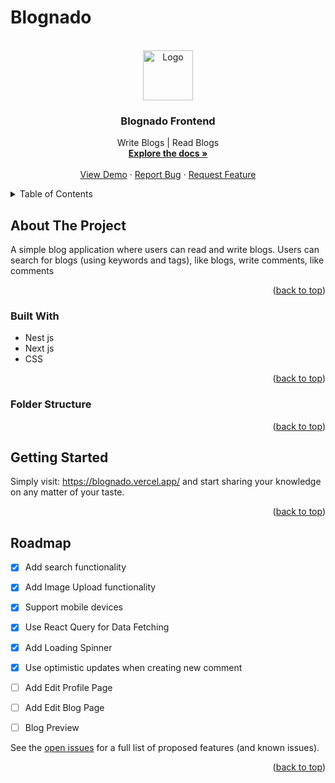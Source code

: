 # Blognado

<div id="top"></div>

<!-- PROJECT LOGO -->
<br />
<div align="center">
  <a href="https://github.com/the-api-administration">
    <img src="https://drive.google.com/uc?export=view&id=1bJ2xnKH5iClZOOyw-s-59hvrTjKSPmGd" alt="Logo" width="80" height="80">
  </a>

<h3 align="center">Blognado Frontend</h3>

  <p align="center">
    Write Blogs | Read Blogs
    <br />
    <a href="https://github.com/AbdulkarimOgaji/blog-app-nextjs"><strong>Explore the docs »</strong></a>
    <br />
    <br />
    <a href="https://blognado.vercel.app">View Demo</a>
    ·
    <a href="https://github.com/AbdulkarimOgaji/blog-app-nextjs/issues">Report Bug</a>
    ·
    <a href="https://github.com/AbdulkarimOgaji/blog-app-nextjs/issues">Request Feature</a>
  </p>
</div>

<!-- TABLE OF CONTENTS -->
<details>
  <summary>Table of Contents</summary>
  <ol>
    <li>
      <a href="#about-the-project">About The Project</a>
      <ul>
        <li><a href="#built-with">Built With</a></li>
        <li><a href="#folder-structure">Folder Structure</a></li>
      </ul>
    </li>
    <li><a href="#getting-started">Getting Started</a></li>
    <li><a href="#roadmap">Roadmap</a></li>
  </ol>
</details>

<!-- ABOUT THE PROJECT -->

## About The Project

A simple blog application where users can read and write blogs.
Users can search for blogs (using keywords and tags), like blogs, write comments, like comments

<p align="right">(<a href="#top">back to top</a>)</p>

### Built With

- Nest js
- Next js
- CSS

<p align="right">(<a href="#top">back to top</a>)</p>

### Folder Structure


<p align="right">(<a href="#top">back to top</a>)</p>

<!-- GETTING STARTED -->

## Getting Started

Simply visit: <a href="https://blognado.vercel.app">https://blognado.vercel.app/</a> and start sharing your knowledge on any matter of your taste.

<p align="right">(<a href="#top">back to top</a>)</p>


<!-- ROADMAP -->

## Roadmap

- [X] Add search functionality
- [X] Add Image Upload functionality
- [X] Support mobile devices
- [X] Use React Query for Data Fetching
- [X] Add Loading Spinner
- [X] Use optimistic updates when creating new comment
- [ ] Add Edit Profile Page 
- [ ] Add Edit Blog Page 
- [ ] Blog Preview 


See the [open issues](https://github.com/AbdulkarimOgaji/blog-app/nextjs) for a full list of proposed features (and known issues).

<p align="right">(<a href="#top">back to top</a>)</p>


